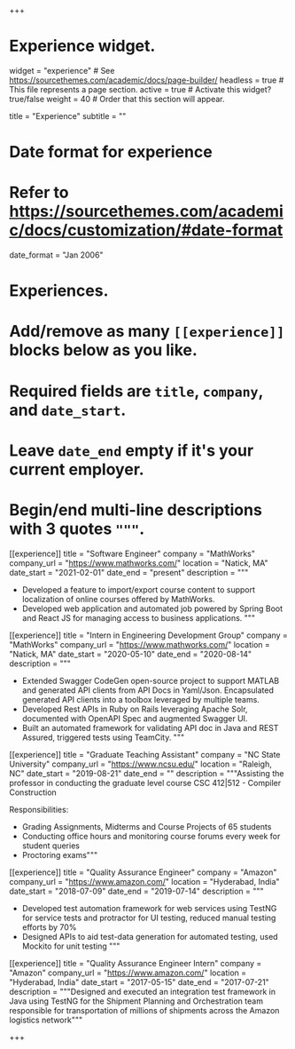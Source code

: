 +++
# Experience widget.
widget = "experience"  # See https://sourcethemes.com/academic/docs/page-builder/
headless = true  # This file represents a page section.
active = true  # Activate this widget? true/false
weight = 40  # Order that this section will appear.

title = "Experience"
subtitle = ""

# Date format for experience
#   Refer to https://sourcethemes.com/academic/docs/customization/#date-format
date_format = "Jan 2006"

# Experiences.
#   Add/remove as many `[[experience]]` blocks below as you like.
#   Required fields are `title`, `company`, and `date_start`.
#   Leave `date_end` empty if it's your current employer.
#   Begin/end multi-line descriptions with 3 quotes `"""`.
[[experience]]
  title = "Software Engineer"
  company = "MathWorks"
  company_url = "https://www.mathworks.com/"
  location = "Natick, MA"
  date_start = "2021-02-01"
  date_end = "present"
  description = """
  
  * Developed a feature to import/export course content to support localization of online courses offered by MathWorks.
  * Developed web application and automated job powered by Spring Boot and React JS for managing access to business applications.
  """
  
[[experience]]
  title = "Intern in Engineering Development Group"
  company = "MathWorks"
  company_url = "https://www.mathworks.com/"
  location = "Natick, MA"
  date_start = "2020-05-10"
  date_end = "2020-08-14"
  description = """
  
  * Extended Swagger CodeGen open-source project to support MATLAB and generated API clients from API Docs in Yaml/Json. Encapsulated generated API clients into a toolbox leveraged by multiple teams.
  * Developed Rest APIs in Ruby on Rails leveraging Apache Solr, documented with OpenAPI Spec and augmented Swagger UI.
  * Built an automated framework for validating API doc in Java and REST Assured, triggered tests using TeamCity.
  """

[[experience]]
  title = "Graduate Teaching Assistant"
  company = "NC State University"
  company_url = "https://www.ncsu.edu/"
  location = "Raleigh, NC"
  date_start = "2019-08-21"
  date_end = ""
  description = """Assisting the professor in conducting the graduate level course CSC 412|512 - Compiler Construction

Responsibilities:

  * Grading Assignments, Midterms and Course Projects of 65 students
  * Conducting office hours and monitoring course forums every week for student queries
  * Proctoring exams"""

[[experience]]
  title = "Quality Assurance Engineer"
  company = "Amazon"
  company_url = "https://www.amazon.com/"
  location = "Hyderabad, India"
  date_start = "2018-07-09"
  date_end = "2019-07-14"
  description = """
  
  * Developed test automation framework for web services using TestNG for service tests and protractor for UI testing, reduced manual testing efforts by 70% 
  * Designed APIs to aid test-data generation for automated testing, used Mockito for unit testing 
  """

[[experience]]
  title = "Quality Assurance Engineer Intern"
  company = "Amazon"
  company_url = "https://www.amazon.com/"
  location = "Hyderabad, India"
  date_start = "2017-05-15"
  date_end = "2017-07-21"
  description = """Designed and executed an integration test framework in Java using TestNG for the Shipment Planning and Orchestration team responsible for transportation of millions of shipments across the Amazon logistics network"""

+++
